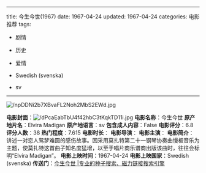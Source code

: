 
---
title: 今生今世(1967)
date: 1967-04-24
updated: 1967-04-24
categories: 电影推荐
tags:

- 剧情
- 历史
- 爱情

- Swedish (svenska)
- sv
---

<img src="https://image.tmdb.org/t/p/original/npDDNi2b7XBvaFL2Noh2MbS2EWd.jpg" alt="/npDDNi2b7XBvaFL2Noh2MbS2EWd.jpg" title="/npDDNi2b7XBvaFL2Noh2MbS2EWd.jpg">

**电影封面**：<img src="https://image.tmdb.org/t/p/w200/dPcaEabTbU4f42hbC3tKqkTD11i.jpg" alt="/dPcaEabTbU4f42hbC3tKqkTD11i.jpg" title="/dPcaEabTbU4f42hbC3tKqkTD11i.jpg">
**电影名称**：今生今世
**原产地片名**：Elvira Madigan
**原产地语言**：sv
**包含成人内容**：False
**电影评分**：6.8
**评分人数**：38
**热门程度**：7.615
**电影时长**：
**电影导演**：
**电影主演**：
**电影简介**：　　讲述一对恋人鸳梦难圆的感伤故事。因采用莫扎特第二十一钢琴协奏曲慢板音乐为主题，使莫扎特这首曲子知名度猛增，以至于唱片商乐谱商出版该曲时，往往会标明“Elvira Madigan”。
**电影上映时间**：1967-04-24
**电影上映国家**：Swedish (svenska)
**传送门**：[今生今世 |专业的种子搜索、磁力链接搜索引擎](https://movie.amd794.com:2083/?search=Elvira%20Madigan&ordering=&mode=match_phrase&page_size=10&page=1)

